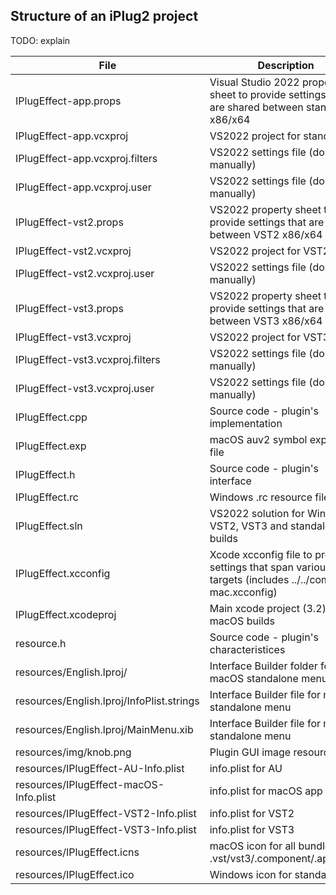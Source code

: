 ## Structure of an iPlug2 project

TODO: explain

| File                                      | Description                                                                                            |
| ----------------------------------------- | ------------------------------------------------------------------------------------------------------ |
| IPlugEffect-app.props                     | Visual Studio 2022 property sheet to provide settings that are shared between standalone x86/x64       |
| IPlugEffect-app.vcxproj                   | VS2022 project for standalone                                                                          |
| IPlugEffect-app.vcxproj.filters           | VS2022 settings file (don't edit manually)                                                             |
| IPlugEffect-app.vcxproj.user              | VS2022 settings file (don't edit manually)                                                             |
| IPlugEffect-vst2.props                    | VS2022 property sheet to provide settings that are shared between VST2 x86/x64                         |
| IPlugEffect-vst2.vcxproj                  | VS2022 project for VST2                                                                                |
| IPlugEffect-vst2.vcxproj.user             | VS2022 settings file (don't edit manually)                                                             |
| IPlugEffect-vst3.props                    | VS2022 property sheet to provide settings that are shared between VST3 x86/x64                         |
| IPlugEffect-vst3.vcxproj                  | VS2022 project for VST3                                                                                |
| IPlugEffect-vst3.vcxproj.filters          | VS2022 settings file (don't edit manually)                                                             |
| IPlugEffect-vst3.vcxproj.user             | VS2022 settings file (don't edit manually)                                                             |
| IPlugEffect.cpp                           | Source code - plugin's implementation                                                                  |
| IPlugEffect.exp                           | macOS auv2 symbol exports file                                                                         |
| IPlugEffect.h                             | Source code - plugin's interface                                                                       |
| IPlugEffect.rc                            | Windows .rc resource file                                                                              |
| IPlugEffect.sln                           | VS2022 solution for Windows VST2, VST3 and standalone builds                                           |
| IPlugEffect.xcconfig                      | Xcode xcconfig file to provide settings that span various targets (includes ../../common-mac.xcconfig) |
| IPlugEffect.xcodeproj                     | Main xcode project (3.2) for all macOS builds                                                          |
| resource.h                                | Source code - plugin's characteristices                                                                |
| resources/English.lproj/                  | Interface Builder folder for macOS standalone menu                                                     |
| resources/English.lproj/InfoPlist.strings | Interface Builder file for macOS standalone menu                                                       |
| resources/English.lproj/MainMenu.xib      | Interface Builder file for macOS standalone menu                                                       |
| resources/img/knob.png                    | Plugin GUI image resource                                                                              |
| resources/IPlugEffect-AU-Info.plist       | info.plist for AU                                                                                      |
| resources/IPlugEffect-macOS-Info.plist    | info.plist for macOS app                                                                               |
| resources/IPlugEffect-VST2-Info.plist     | info.plist for VST2                                                                                    |
| resources/IPlugEffect-VST3-Info.plist     | info.plist for VST3                                                                                    |
| resources/IPlugEffect.icns                | macOS icon for all bundles .vst/vst3/.component/.app/.dpm                                              |
| resources/IPlugEffect.ico                 | Windows icon for standalone                                                                            |
